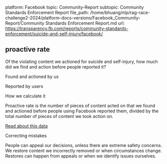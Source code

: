 platform: Facebook
topic: Community-Report
subtopic: Community Standards Enforcement Report
file_path: /home/bhuang/nlp/rag-race-challenge2-2024/platform-docs-versions/Facebook_Community-Report/Community Standards Enforcement Report.md
url: https://transparency.fb.com/reports/community-standards-enforcement/suicide-and-self-injury/facebook/

## proactive rate

Of the violating content we actioned for suicide and self-injury, how much did we find and action before people reported it?

Found and actioned by us

Reported by users

How we calculate it

Proactive rate is the number of pieces of content acted on that we found and actioned before people using Facebook reported them, divided by the total number of pieces of content we took action on.

[Read about this data](https://transparency.fb.com/policies/improving/proactive-rate-metric/)

Correcting mistakes

People can appeal our decisions, unless there are extreme safety concerns. We restore content we incorrectly removed or when circumstances change. Restores can happen from appeals or when we identify issues ourselves.